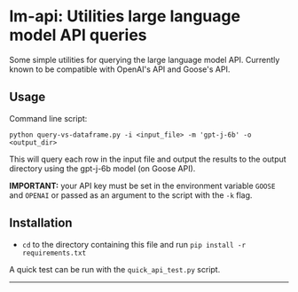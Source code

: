# lm-api: Utilities large language model API queries

Some simple utilities for querying the large language model API. Currently known to be compatible with OpenAI's API and Goose's API.

## Usage

Command line script:

```
python query-vs-dataframe.py -i <input_file> -m 'gpt-j-6b' -o <output_dir>
```

This will query each row in the input file and output the results to the output directory using the gpt-j-6b model (on Goose API).

**IMPORTANT:** your API key must be set in the environment variable `GOOSE` and `OPENAI` or passed as an argument to the script with the `-k` flag.

## Installation

- `cd` to the directory containing this file and run `pip install -r requirements.txt`

A quick test can be run with the `quick_api_test.py` script.

---
